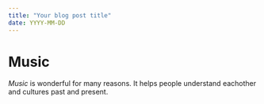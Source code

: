```yaml
---
title: "Your blog post title"
date: YYYY-MM-DD
---
```

# Music

*Music* is wonderful for many reasons. It helps people understand eachother and cultures past and present.

